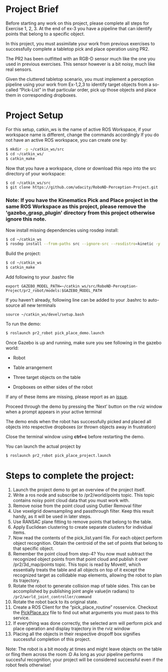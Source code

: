 # Project Brief
Before starting any work on this project, please complete all steps for Exercise 1, 2, 3. At the end of ex-3 you have a pipeline that can identify points that belong to a specific object.

In this project, you must assimilate your work from previous exercises to successfully complete a tabletop pick and place operation using PR2.

The PR2 has been outfitted with an RGB-D sensor much like the one you used in previous exercises. This sensor however is a bit noisy, much like real sensors.

Given the cluttered tabletop scenario, you must implement a perception pipeline using your work from Ex-1,2,3 to identify target objects from a so-called “Pick-List” in that particular order, pick up those objects and place them in corresponding dropboxes.

# Project Setup
For this setup, catkin_ws is the name of active ROS Workspace, if your workspace name is different, change the commands accordingly
If you do not have an active ROS workspace, you can create one by:

```sh
$ mkdir -p ~/catkin_ws/src
$ cd ~/catkin_ws/
$ catkin_make
```

Now that you have a workspace, clone or download this repo into the src directory of your workspace:
```sh
$ cd ~/catkin_ws/src
$ git clone https://github.com/udacity/RoboND-Perception-Project.git
```
### Note: If you have the Kinematics Pick and Place project in the same ROS Workspace as this project, please remove the 'gazebo_grasp_plugin' directory from this project otherwise ignore this note. 

Now install missing dependencies using rosdep install:
```sh
$ cd ~/catkin_ws
$ rosdep install --from-paths src --ignore-src --rosdistro=kinetic -y
```
Build the project:
```sh
$ cd ~/catkin_ws
$ catkin_make
```
Add following to your .bashrc file
```
export GAZEBO_MODEL_PATH=~/catkin_ws/src/RoboND-Perception-Project/pr2_robot/models:$GAZEBO_MODEL_PATH
```

If you haven’t already, following line can be added to your .bashrc to auto-source all new terminals
```
source ~/catkin_ws/devel/setup.bash
```

To run the demo:
```sh
$ roslaunch pr2_robot pick_place_demo.launch
```
Once Gazebo is up and running, make sure you see following in the gazebo world:
- Robot

- Table arrangement

- Three target objects on the table

- Dropboxes on either sides of the robot


If any of these items are missing, please report as an [issue](https://waffle.io/udacity/robotics-nanodegree-issues).

Proceed through the demo by pressing the ‘Next’ button on the rviz window when a prompt appears in your active terminal

The demo ends when the robot has successfully picked and placed all objects into respective dropboxes (or thrown objects away in frustration)

Close the terminal window using **ctrl+c** before restarting the demo.

You can launch the actual project by
```sh
$ roslaunch pr2_robot pick_place_project.launch
```

# Steps to complete the project:
1. Launch the project demo to get an overview of the project itself.
2. Write a ros node and subscribe to /pr2/world/points topic. This topic contains noisy point cloud data that you must work with. 
3. Remove noise from the point cloud using Outlier Removal filter
4. Use voxelgrid downsampling and passthrough filter. Keep this result handy, as it will be used in later steps.
5. Use RANSAC plane fitting to remove points that belong to the table.
6. Apply Euclidean clustering to create separate clusters for individual items.
7. Now read the contents of the pick_list.yaml file. For each object perform object recognition. Obtain the centroid of the set of points that belong to that specific object.
8. Remember the point cloud from step-4? You now must subtract the recognized object points from that point cloud and publish it over /pr2/3d_map/points topic. This topic is read by Moveit!, which essentially treats the table and all objects on top of it except the recognized target as collidable map elements, allowing the robot to plan its trajectory.
9. Rotate the robot to generate collision map of table sides. This can be accomplished by publishing joint angle value(in radians) to `/pr2/world_joint_controller/command`
10. Rotate the robot back to its original state.
11. Create a ROS Client for the “pick_place_routine” rosservice. Checkout the [PickPlace.srv](https://github.com/udacity/RoboND-Perception-Project/tree/master/pr2_robot/srv) file to find out what arguments you must pass to this service.
12. If everything was done correctly, the selected arm will perform pick and place operation and display trajectory in the rviz window
13. Placing all the objects in their respective dropoff box signifies successful completion of this project. 

Note: The robot is a bit moody at times and might leave objects on the table or fling them across the room :D
As long as your pipeline performs succesful recognition, your project will be considered successful even if the robot feels otherwise!
